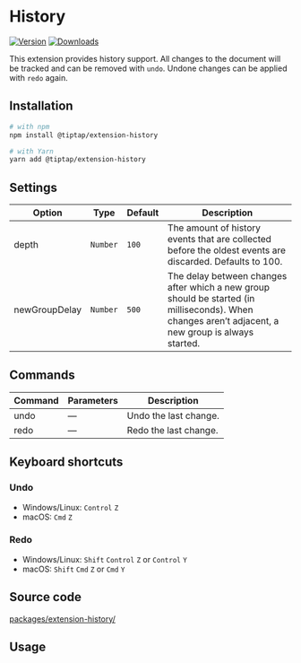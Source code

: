# History
[![Version](https://img.shields.io/npm/v/@tiptap/extension-history.svg?label=version)](https://www.npmjs.com/package/@tiptap/extension-history)
[![Downloads](https://img.shields.io/npm/dm/@tiptap/extension-history.svg)](https://npmcharts.com/compare/@tiptap/extension-history?minimal=true)

This extension provides history support. All changes to the document will be tracked and can be removed with `undo`. Undone changes can be applied with `redo` again.

## Installation
```bash
# with npm
npm install @tiptap/extension-history

# with Yarn
yarn add @tiptap/extension-history
```

## Settings
| Option        | Type     | Default | Description                                                                                                                                         |
| ------------- | -------- | ------- | --------------------------------------------------------------------------------------------------------------------------------------------------- |
| depth         | `Number` | `100`   | The amount of history events that are collected before the oldest events are discarded. Defaults to 100.                                            |
| newGroupDelay | `Number` | `500`   | The delay between changes after which a new group should be started (in milliseconds). When changes aren’t adjacent, a new group is always started. |

## Commands
| Command | Parameters | Description           |
| ------- | ---------- | --------------------- |
| undo    | —          | Undo the last change. |
| redo    | —          | Redo the last change. |

## Keyboard shortcuts
### Undo
* Windows/Linux: `Control`&nbsp;`Z`
* macOS: `Cmd`&nbsp;`Z`

### Redo
* Windows/Linux: `Shift`&nbsp;`Control`&nbsp;`Z` or `Control`&nbsp;`Y`
* macOS: `Shift`&nbsp;`Cmd`&nbsp;`Z` or `Cmd`&nbsp;`Y`

## Source code
[packages/extension-history/](https://github.com/ueberdosis/tiptap/blob/main/packages/extension-history/)

## Usage
<demo name="Extensions/History" highlight="3-8,20,39" />
